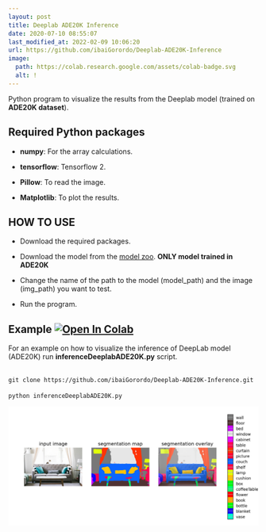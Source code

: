 ```yaml
---
layout: post
title: Deeplab ADE20K Inference
date: 2020-07-10 08:55:07 
last_modified_at: 2022-02-09 10:06:20 
url: https://github.com/ibaiGorordo/Deeplab-ADE20K-Inference
image:
  path: https://colab.research.google.com/assets/colab-badge.svg
  alt: !
---
```

Python program to visualize the results from the Deeplab model (trained on **ADE20K dataset**).



## Required Python packages

* **numpy**: For the array calculations.

* **tensorflow**: Tensorflow 2.

* **Pillow**: To read the image.

* **Matplotlib**: To plot the results.



## HOW TO USE

* Download the required packages.

* Download the model from the [model zoo](https://github.com/tensorflow/models/blob/master/research/deeplab/g3doc/model_zoo.md). **ONLY model trained in ADE20K**

* Change the name of the path to the model (model_path) and the image (img_path) you want to test.

* Run the program.



## Example [![Open In Colab](https://colab.research.google.com/assets/colab-badge.svg)](https://colab.research.google.com/github/ibaiGorordo/Deeplab-ADE20K-Inference/raw/master/DeepLab_ADE20K_inference_Demo.ipynb)





For an example on how to visualize the inference of DeepLab model (ADE20K) run **inferenceDeeplabADE20K.py** script.



```

git clone https://github.com/ibaiGorordo/Deeplab-ADE20K-Inference.git

python inferenceDeeplabADE20K.py

```



![Deeplab ADE20K inference example](https://github.com/ibaiGorordo/Deeplab-ADE20K-Inference/raw/master/output.png)



